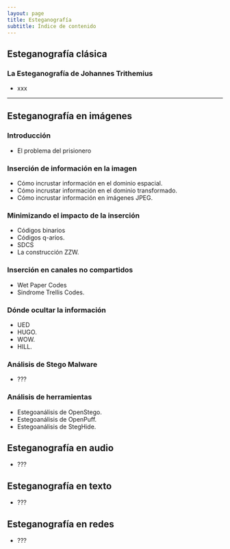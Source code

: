 ```yaml
---
layout: page
title: Esteganografía
subtitle: Índice de contenido
---
```



## Esteganografía clásica

### La Esteganografía de Johannes Trithemius
- xxx

<hr/>

## Esteganografía en imágenes

### Introducción
- El problema del prisionero

### Inserción de información en la imagen
- Cómo incrustar información en el dominio espacial.
- Cómo incrustar información en el dominio transformado.
- Cómo incrustar información en imágenes JPEG.

### Minimizando el impacto de la inserción
- Códigos binarios
- Códigos q-arios.
- SDCS
- La construcción ZZW.

### Inserción en canales no compartidos
- Wet Paper Codes
- Sindrome Trellis Codes.

### Dónde ocultar la información
- UED
- HUGO.
- WOW. 
- HILL.


### Análisis de Stego Malware
- ???

### Análisis de herramientas
- Estegoanálisis de OpenStego.
- Estegoanálisis de OpenPuff.
- Estegoanálisis de StegHide.



## Esteganografía en audio
- ???


## Esteganografía en texto
- ???


## Esteganografía en redes
- ???
